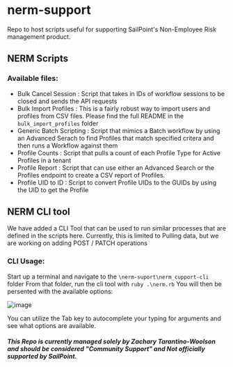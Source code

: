# nerm-support
Repo to host scripts useful for supporting SailPoint's Non-Employee Risk management product. 

## NERM Scripts
### Available files:
- Bulk Cancel Session : Script that takes in IDs of workflow sessions to be closed and sends the API requests
- Bulk Import Profiles : This is a fairly robust way to import users and profiles from CSV files. Please find the full README in the `bulk_import_profiles` folder
- Generic Batch Scripting : Script that mimics a Batch workflow by using an Advanced Serach to find Profiles that match specified critera and then runs a Workflow against them
- Profile Counts : Script that pulls a count of each Profile Type for Active Profiles in a tenant
- Profile Report : Script that can use either an Advanced Search or the Profiles endpoint to create a CSV report of Profiles. 
- Profile UID to ID : Script to convert Profile UIDs to the GUIDs by using the UID to get the Profile 

## NERM CLI tool
We have added a CLI Tool that can be used to run similar processes that are defined in the scripts here. Currently, this is limited to Pulling data, but we are working on adding POST / PATCH operations

### CLI Usage: 

Start up a terminal and navigate to the `\nerm-suport\nerm_cupport-cli` folder
From that folder, run the cli tool with `ruby .\nerm.rb`
You will then be persented with the available options:

![image](https://github.com/SecZetta/nerm-support/assets/106765914/399894ce-04d4-4e74-84a9-2437925d0d7e)

You can utilize the Tab key to autocomplete your typing for arguments and see what options are available.

##### This Repo is currently managed solely by Zachary Tarantino-Woolson and should be considered "Community Support" and Not officially supported by SailPoint.
